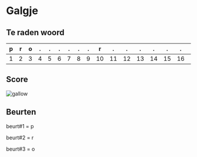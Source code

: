 # Galgje

## Te raden woord

|p|r|o|.|.|.|.|.|.|r|.|.|.|.|.|.|.|.|.|.|.|.|.|
|-|-|-|-|-|-|-|-|-|-|-|-|-|-|-|-|-|-|-|-|-|-|-|
|1|2|3|4|5|6|7|8|9|10|11|12|13|14|15|16|17|18|19|20|21|22|23|

## Score
![gallow](./images/1.png)

## Beurten

beurt#1 = p

beurt#2 = r

beurt#3 = o
